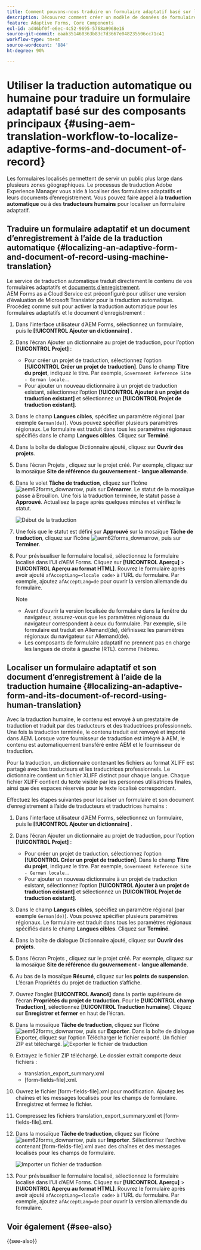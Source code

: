 ```yaml
---
title: Comment pouvons-nous traduire un formulaire adaptatif basé sur les composants principaux ?
description: Découvrez comment créer un modèle de données de formulaire dans AEM Forms, tester le modèle avec des exemples de données et de services et configurer diverses options pour un modèle.
feature: Adaptive Forms, Core Components
exl-id: ad46bf0f-e6ec-4c52-9695-5768a9968e16
source-git-commit: eaab351460363b83c7d3667e048235506cc71c41
workflow-type: tm+mt
source-wordcount: '884'
ht-degree: 90%

---
```


# Utiliser la traduction automatique ou humaine pour traduire un formulaire adaptatif basé sur des composants principaux {#using-aem-translation-workflow-to-localize-adaptive-forms-and-document-of-record}

Les formulaires localisés permettent de servir un public plus large dans plusieurs zones géographiques. Le processus de traduction Adobe Experience Manager vous aide à localiser des formulaires adaptatifs et leurs documents d’enregistrement. Vous pouvez faire appel à la **traduction automatique** ou à des **traducteurs humains** pour localiser un formulaire adaptatif.

## Traduire un formulaire adaptatif et un document d’enregistrement à l’aide de la traduction automatique {#localizing-an-adaptive-form-and-document-of-record-using-machine-translation}

Le service de traduction automatique traduit directement le contenu de vos formulaires adaptatifs et [documents d’enregistrement](/help/forms/generate-document-of-record-core-components.md). AEM Forms as a Cloud Service est préconfiguré pour utiliser une version d’évaluation de Microsoft Translator pour la traduction automatique. Procédez comme suit pour activer la traduction automatique pour les formulaires adaptatifs et le document d’enregistrement :

1. Dans l’interface utilisateur d’AEM Forms, sélectionnez un formulaire, puis le **[!UICONTROL Ajouter un dictionnaire]** .
1. Dans l’écran Ajouter un dictionnaire au projet de traduction, pour l’option **[!UICONTROL Projet]** :

   * Pour créer un projet de traduction, sélectionnez l’option **[!UICONTROL Créer un projet de traduction]**. Dans le champ **Titre du projet**, indiquez le titre. Par exemple, `Government Reference Site - German locale.`.
   * Pour ajouter un nouveau dictionnaire à un projet de traduction existant, sélectionnez l’option **[!UICONTROL Ajouter à un projet de traduction existant]** et sélectionnez un **[!UICONTROL Projet de traduction existant]**.
1. Dans le champ **Langues cibles**, spécifiez un paramètre régional (par exemple `German(de)`). Vous pouvez spécifier plusieurs paramètres régionaux. Le formulaire est traduit dans tous les paramètres régionaux spécifiés dans le champ **Langues cibles**. Cliquez sur **Terminé**.
1. Dans la boîte de dialogue Dictionnaire ajouté, cliquez sur **Ouvrir des projets**.
1. Dans l’écran Projets , cliquez sur le projet créé. Par exemple, cliquez sur la mosaïque **Site de référence du gouvernement - langue allemande**.
1. Dans le volet **Tâche de traduction**, cliquez sur l’icône ![aem62forms_downarrow](assets/aem62forms_downarrow.png), puis sur **Démarrer**. Le statut de la mosaïque passe à Brouillon. Une fois la traduction terminée, le statut passe à **Approuvé**. Actualisez la page après quelques minutes et vérifiez le statut.

   ![Début de la traduction](/help/forms/assets/adaptive-forms-core-components-start-translation.png)
1. Une fois que le statut est défini sur **Approuvé** sur la mosaïque **Tâche de traduction**, cliquez sur l’icône ![aem62forms_downarrow](assets/aem62forms_downarrow.png), puis sur **Terminer**.

1. Pour prévisualiser le formulaire localisé, sélectionnez le formulaire localisé dans l’UI d’AEM Forms. Cliquez sur **[!UICONTROL Aperçu]** > **[!UICONTROL Aperçu au format HTML]**. Rouvrez le formulaire après avoir ajouté `afAcceptLang=<locale code>` à l’URL du formulaire. Par exemple, ajoutez `afAcceptLang=de` pour ouvrir la version allemande du formulaire.


   >[!NOTE]
   >
   >* Avant d’ouvrir la version localisée du formulaire dans la fenêtre du navigateur, assurez-vous que les paramètres régionaux du navigateur correspondent à ceux du formulaire. Par exemple, si le formulaire est traduit en Allemand(de), définissez les paramètres régionaux du navigateur sur Allemand(de).
   >* Les composants de formulaire adaptatif ne prennent pas en charge les langues de droite à gauche (RTL). comme l’hébreu.

<!-- 
   Along with the Adaptive form, the auto-generated document of record is also localized.

   For more information on Document of Record settings and configuration, see:

   [Document of Record Template](/help/forms/using/generate-document-of-record-for-non-xfa-based-adaptive-forms.md#p-document-of-record-template-configuration-p)

   [Document of Record settings](/help/forms/using/generate-document-of-record-for-non-xfa-based-adaptive-forms.md#p-document-of-record-settings-p)

1. [Customize the branding information of the document of record](/help/forms/using/generate-document-of-record-for-non-xfa-based-adaptive-forms.md) and ensure that the browser locale is set to the same language to which you have localized the Adaptive Form using machine language. The browser locale helps localize the branding information in the document of record.
1. To view the localized document of record, select Generate Preview. The document of record PDF is generated and opened in a new tab in your browser.

-->

## Localiser un formulaire adaptatif et son document d’enregistrement à l’aide de la traduction humaine {#localizing-an-adaptive-form-and-its-document-of-record-using-human-translation}

Avec la traduction humaine, le contenu est envoyé à un prestataire de traduction et traduit par des traducteurs et des traductrices professionnels. Une fois la traduction terminée, le contenu traduit est renvoyé et importé dans AEM. Lorsque votre fournisseur de traduction est intégré à AEM, le contenu est automatiquement transféré entre AEM et le fournisseur de traduction.

Pour la traduction, un dictionnaire contenant les fichiers au format XLIFF est partagé avec les traducteurs et les traductrices professionnels. Le dictionnaire contient un fichier XLIFF distinct pour chaque langue. Chaque fichier XLIFF contient du texte visible par les personnes utilisatrices finales, ainsi que des espaces réservés pour le texte localisé correspondant.

Effectuez les étapes suivantes pour localiser un formulaire et son document d’enregistrement à l’aide de traducteurs et traductrices humains :

1. Dans l’interface utilisateur d’AEM Forms, sélectionnez un formulaire, puis le **[!UICONTROL Ajouter un dictionnaire]** .
1. Dans l’écran Ajouter un dictionnaire au projet de traduction, pour l’option **[!UICONTROL Projet]** :

   * Pour créer un projet de traduction, sélectionnez l’option **[!UICONTROL Créer un projet de traduction]**. Dans le champ **Titre du projet**, indiquez le titre. Par exemple, `Government Reference Site - German locale.`.
   * Pour ajouter un nouveau dictionnaire à un projet de traduction existant, sélectionnez l’option **[!UICONTROL Ajouter à un projet de traduction existant]** et sélectionnez un **[!UICONTROL Projet de traduction existant]**.
1. Dans le champ **Langues cibles**, spécifiez un paramètre régional (par exemple `German(de)`). Vous pouvez spécifier plusieurs paramètres régionaux. Le formulaire est traduit dans tous les paramètres régionaux spécifiés dans le champ **Langues cibles**. Cliquez sur **Terminé**.
1. Dans la boîte de dialogue Dictionnaire ajouté, cliquez sur **Ouvrir des projets**.
1. Dans l’écran Projets , cliquez sur le projet créé. Par exemple, cliquez sur la mosaïque **Site de référence du gouvernement - langue allemande**.
1. Au bas de la mosaïque **Résumé**, cliquez sur les **points de suspension**. L’écran Propriétés du projet de traduction s’affiche.
1. Ouvrez l’onglet **[!UICONTROL Avancé]** dans la partie supérieure de l’écran **Propriétés du projet de traduction**. Pour le **[!UICONTROL champ Traduction]**, sélectionnez **[!UICONTROL Traduction humaine]**. Cliquez sur **Enregistrer et fermer** en haut de l’écran.
1. Dans la mosaïque **Tâche de traduction**, cliquez sur l’icône ![aem62forms_downarrow](assets/aem62forms_downarrow.png), puis sur **Exporter**. Dans la boîte de dialogue Exporter, cliquez sur l’option Télécharger le fichier exporté. Un fichier ZIP est téléchargé.
   ![Exporter le fichier de traduction](/help/forms/assets/adaptive-forms-core-components-start-translation-export.png)
1. Extrayez le fichier ZIP téléchargé. Le dossier extrait comporte deux fichiers :
   * translation_export_summary.xml
   * [form-fields-file].xml.
1. Ouvrez le fichier [form-fields-file].xml pour modification. Ajoutez les chaînes et les messages localisés pour les champs de formulaire. Enregistrez et fermez le fichier.
1. Compressez les fichiers translation_export_summary.xml et [form-fields-file].xml.
1. Dans la mosaïque **Tâche de traduction**, cliquez sur l’icône ![aem62forms_downarrow](assets/aem62forms_downarrow.png), puis sur **Importer**. Sélectionnez l’archive contenant [form-fields-file].xml avec des chaînes et des messages localisés pour les champs de formulaire.

   ![Importer un fichier de traduction](/help/forms/assets/adaptive-forms-core-components-start-translation-import.png)

1. Pour prévisualiser le formulaire localisé, sélectionnez le formulaire localisé dans l’UI d’AEM Forms. Cliquez sur **[!UICONTROL Aperçu]** > **[!UICONTROL Aperçu au format HTML]**. Rouvrez le formulaire après avoir ajouté `afAcceptLang=<locale code>` à l’URL du formulaire. Par exemple, ajoutez `afAcceptLang=de` pour ouvrir la version allemande du formulaire.

## Voir également {#see-also}

{{see-also}}